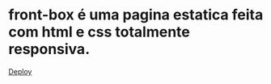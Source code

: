 # front-box é uma pagina estatica feita com html e css totalmente responsiva.
[Deploy](https://cfrontbox.netlify.app/)
